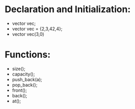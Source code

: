 # Declaration and Initialization:
  - vector<int> vec;
  - vector<int> vec = {2,3,42,4};
  - vector<int> vec(3,0)  <!-- 3 is size, 0 is stored value in every index --->

# Functions:
  - size();
  - capacity();
  - push_back(a);
  - pop_back();
  - front();
  - back();
  - at();

